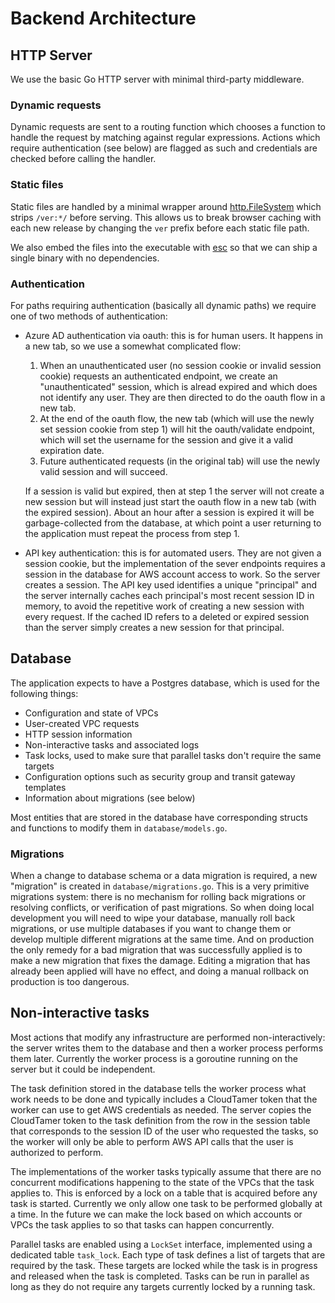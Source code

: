 # Backend Architecture

## HTTP Server
We use the basic Go HTTP server with minimal third-party middleware.

### Dynamic requests
Dynamic requests are sent to a routing function which chooses a function to handle the request by matching against regular expressions. Actions which require authentication (see below) are flagged as such and credentials are checked before calling the handler.

### Static files
Static files are handled by a minimal wrapper around [http.FileSystem](https://golang.org/pkg/net/http/#FileSystem) which strips `/ver:*/` before serving. This allows us to break browser caching with each new release by changing the `ver` prefix before each static file path.

We also embed the files into the executable with [esc](https://github.com/mjibson/esc) so that we can ship a single binary with no dependencies.

### Authentication
For paths requiring authentication (basically all dynamic paths) we require one of two methods of authentication:
- Azure AD authentication via oauth: this is for human users. It happens in a new tab, so we use a somewhat complicated flow:
  1. When an unauthenticated user (no session cookie or invalid session cookie) requests an authenticated endpoint, we create an "unauthenticated" session, which is alread expired and which does not identify any user. They are then directed to do the oauth flow in a new tab.
  2. At the end of the oauth flow, the new tab (which will use the newly set session cookie from step 1) will hit the oauth/validate endpoint, which will set the username for the session and give it a valid expiration date.
  3. Future authenticated requests (in the original tab) will use the newly valid session and will succeed.

  If a session is valid but expired, then at step 1 the server will not create a new session but will instead just start the oauth flow in a new tab (with the expired session). About an hour after a session is expired it will be garbage-collected from the database, at which point a user returning to the application must repeat the process from step 1.
- API key authentication: this is for automated users. They are not given a session cookie, but the implementation of the sever endpoints requires a session in the database for AWS account access to work. So the server creates a session. The API key used identifies a unique "principal" and the server internally caches each principal's most recent session ID in memory, to avoid the repetitive work of creating a new session with every request. If the cached ID refers to a deleted or expired session than the server simply creates a new session for that principal.

## Database

The application expects to have a Postgres database, which is used for the following things:
- Configuration and state of VPCs
- User-created VPC requests
- HTTP session information
- Non-interactive tasks and associated logs
- Task locks, used to make sure that parallel tasks don't require the same targets
- Configuration options such as security group and transit gateway templates
- Information about migrations (see below)

Most entities that are stored in the database have corresponding structs and functions to modify them in `database/models.go`.

### Migrations

When a change to database schema or a data migration is required, a new "migration" is created in `database/migrations.go`. This is a very primitive migrations system: there is no mechanism for rolling back migrations or resolving conflicts, or verification of past migrations. So when doing local development you will need to wipe your database, manually roll back migrations, or use multiple databases if you want to change them or develop multiple different migrations at the same time. And on production the only remedy for a bad migration that was successfully applied is to make a new migration that fixes the damage. Editing a migration that has already been applied will have no effect, and doing a manual rollback on production is too dangerous.

## Non-interactive tasks

Most actions that modify any infrastructure are performed non-interactively: the server writes them to the database and then a worker process performs them later. Currently the worker process is a goroutine running on the server but it could be independent.

The task definition stored in the database tells the worker process what work needs to be done and typically includes a CloudTamer token that the worker can use to get AWS credentials as needed. The server copies the CloudTamer token to the task definition from the row in the session table that corresponds to the session ID of the user who requested the tasks, so the worker will only be able to perform AWS API calls that the user is authorized to perform.

The implementations of the worker tasks typically assume that there are no concurrent modifications happening to the state of the VPCs that the task applies to. This is enforced by a lock on a table that is acquired before any task is started. Currently we only allow one task to be performed globally at a time. In the future we can make the lock based on which accounts or VPCs the task applies to so that tasks can happen concurrently.

Parallel tasks are enabled using a `LockSet` interface, implemented using a dedicated table `task_lock`. Each type of task defines a list of targets that are required by the task. These targets are locked while the task is in progress and released when the task is completed.  Tasks can be run in parallel as long as they do not require any targets currently locked by a running task.  